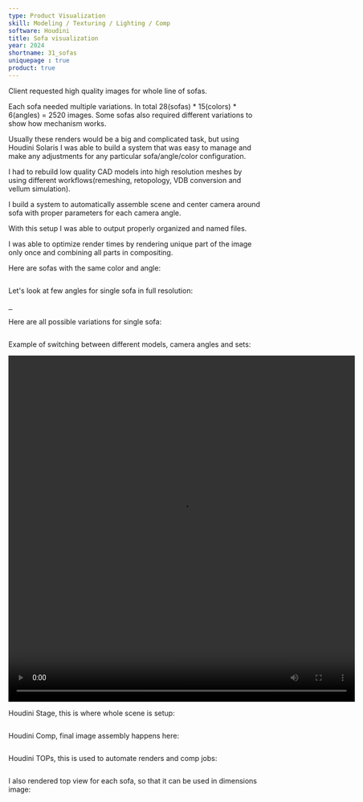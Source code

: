 ```yaml
---
type: Product Visualization
skill: Modeling / Texturing / Lighting / Comp
software: Houdini
title: Sofa visualization
year: 2024
shortname: 31_sofas
uniquepage : true 
product: true
---
```

<p>
    Client requested high quality images for whole line of sofas.
</p>
<p>
    Each sofa needed multiple variations. In total 28(sofas) * 15(colors) * 6(angles) = 2520 images.
    Some sofas also required different variations to show how mechanism works.
</p>
<p>
    Usually these renders would be a big and complicated task, 
    but using Houdini Solaris I was able to build a system that was easy to manage 
    and make any adjustments for any particular sofa/angle/color configuration.
</p>
<p>
    I had to rebuild low quality CAD models into high resolution meshes 
    by using different workflows(remeshing, retopology, VDB conversion and vellum simulation).
</p>
<p>
    I build a  system to automatically assemble scene and center camera 
    around sofa with proper parameters for each camera angle. 
</p>
<p>
    With this setup I was able to output properly organized and named files.
</p>
<p>
    I was able to optimize render times by rendering unique part of the image only once and combining all parts in compositing.
</p>

<p>Here are sofas with the same color and angle:</p>
<a href="../assets/images/portfolio/31_sofas/sofas_mozaic.jpg">
    <img src="../assets/images/portfolio/31_sofas/sofas_mozaic.jpg" class="zoomportfolio img-fluid" alt="">
</a>
<p> Let's look at few angles for single sofa in full resolution: </p>
<a href="../assets/images/portfolio/31_sofas/sofa_example_far.jpeg">
    <img src="../assets/images/portfolio/31_sofas/sofa_example_far.jpeg" class="zoomportfolio img-fluid" alt="">
</a>
<a href="../assets/images/portfolio/31_sofas/sofa_example_side.jpeg">
    <img src="../assets/images/portfolio/31_sofas/sofa_example_side.jpeg" class="zoomportfolio img-fluid" alt="">
</a>
<a href="../assets/images/portfolio/31_sofas/sofa_example_closeup.jpeg">
    <img src="../assets/images/portfolio/31_sofas/sofa_example_closeup.jpeg" class="zoomportfolio img-fluid" alt="">
</a>
<p> Here are all possible variations for single sofa: </p>

<a href="../assets/images/portfolio/31_sofas/sofa_single_mozaic.jpg">
    <img src="../assets/images/portfolio/31_sofas/sofa_single_mozaic.jpg" class="zoomportfolio img-fluid" alt="">
</a>

<p>
Example of switching between different models, camera angles and sets: 
</p>
<video width="690" height="690" controls>
    <source src="../assets/images/portfolio/31_sofas/houdini_Variations.mp4" class="zoomportfolio img-fluid" alt="">
</video>

<p>Houdini Stage, this is where whole scene is setup:</p>
<img src="../assets/images/portfolio/31_sofas/HoudiniStage.png" class="zoomportfolio img-fluid" alt="">
<p>Houdini Comp, final image assembly happens here: </p>
<img src="../assets/images/portfolio/31_sofas/HoudiniComp.png" class="zoomportfolio img-fluid" alt="">
<p>Houdini TOPs, this is used to automate renders and comp jobs:</p>
<img src="../assets/images/portfolio/31_sofas/HoudiniTOPs.png" class="zoomportfolio img-fluid" alt="">



<p>I also rendered top view for each sofa, so that it can be used in dimensions image: </p>
<img src="../assets/images/portfolio/31_sofas/dimensions_example.jpg" class="zoomportfolio img-fluid" alt="">